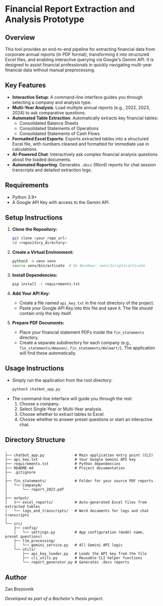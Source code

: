 # Financial Report Extraction and Analysis Prototype

## Overview

This tool provides an end-to-end pipeline for extracting financial data from corporate annual reports (in PDF format), transforming it into structured Excel files, and enabling interactive querying via Google's Gemini API. It is designed to assist financial professionals in quickly navigating multi-year financial data without manual preprocessing.

## Key Features

-   **Interactive Setup**: A command-line interface guides you through selecting a company and analysis type.
-   **Multi-Year Analysis**: Load multiple annual reports (e.g., 2022, 2023, 2024) to ask comparative questions.
-   **Automated Table Extraction**: Automatically extracts key financial tables:
    -   Consolidated Balance Sheets
    -   Consolidated Statements of Operations
    -   Consolidated Statements of Cash Flows
-   **Formatted Excel Exports**: Exports extracted tables into a structured Excel file, with numbers cleaned and formatted for immediate use in calculations.
-   **AI-Powered Chat**: Interactively ask complex financial analysis questions about the loaded documents.
-   **Automated Reporting**: Generates `.docx` (Word) reports for chat session transcripts and detailed extraction logs.

## Requirements

-   Python 3.9+
-   A Google API Key with access to the Gemini API.

## Setup Instructions

1.  **Clone the Repository:**
    ```bash
    git clone <your_repo_url>
    cd <repository_directory>
    ```

2.  **Create a Virtual Environment:**
    ```bash
    python3 -m venv venv
    source venv/bin/activate  # On Windows: venv\Scripts\activate
    ```

3.  **Install Dependencies:**
    ```bash
    pip install -r requirements.txt
    ```

4.  **Add Your API Key:**
    -   Create a file named `api_key.txt` in the root directory of the project.
    -   Paste your Google API Key into this file and save it. The file should contain only the key itself.

5.  **Prepare PDF Documents:**
    -   Place your financial statement PDFs inside the `fin_statements` directory.
    -   Create a separate subdirectory for each company (e.g., `fin_statements/Amazon/`, `fin_statements/Walmart/`). The application will find these automatically.

## Usage Instructions

-   Simply run the application from the root directory:
    ```bash
    python3 chatbot_app.py
    ```
-   The command-line interface will guide you through the rest:
    1.  Choose a company.
    2.  Select Single-Year or Multi-Year analysis.
    3.  Choose whether to extract tables to Excel.
    4.  Choose whether to answer preset questions or start an interactive chat.

## Directory Structure
```
.
├── chatbot_app.py              # Main application entry point (CLI)
├── api_key.txt                 # Your Google Gemini API key
├── requirements.txt            # Python dependencies
├── README.md                   # Project documentation
├── .gitignore                  
│
├── fin_statements/             # Folder for your source PDF reports
│   └── CompanyA/
│       └── report_2023.pdf
│
├── output/
│   ├── excel_reports/          # Auto-generated Excel files from extracted tables
│   └── logs_and_transcripts/   # Word documents for logs and chat transcripts
│
└── src/
    ├── config/
    │   └── settings.py         # App configuration (model name, preset questions)
    ├── llm_processing/
    │   └── gemini_service.py   # All Gemini API logic
    └── utils/
        ├── api_key_loader.py   # Loads the API key from the file
        ├── cli_utils.py        # Reusable CLI helper functions
        └── report_generator.py # Generates .docx reports
```

## Author

Zan Brezovnik

*Developed as part of a Bachelor's thesis project.* 
